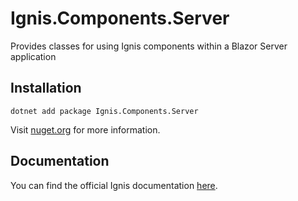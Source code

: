 ﻿# Ignis.Components.Server

Provides classes for using Ignis components within a Blazor Server application

## Installation

```shell
dotnet add package Ignis.Components.Server
```

Visit [nuget.org](https://www.nuget.org/packages/Ignis.Components.Server) for more information.

## Documentation

You can find the official Ignis documentation [here](https://ignis.dvolper.dev).
